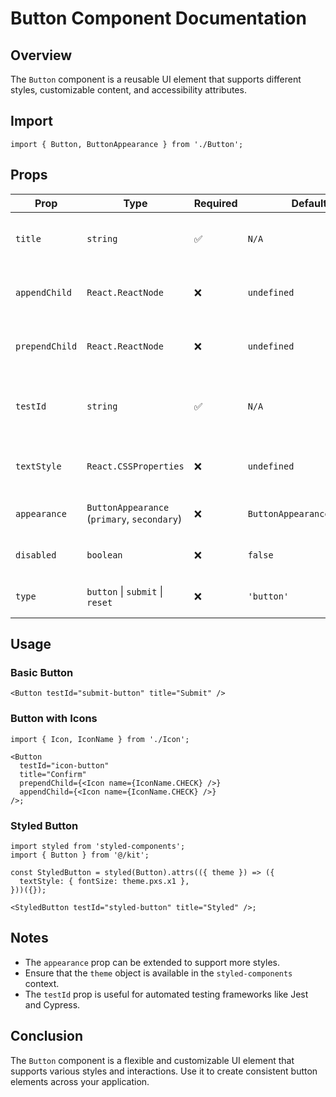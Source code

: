 # Button Component Documentation

## Overview

The `Button` component is a reusable UI element that supports different styles, customizable content, and accessibility attributes.

## Import

```tsx
import { Button, ButtonAppearance } from './Button';
```

## Props

| Prop           | Type                                        | Required | Default                    | Description                            |
| -------------- | ------------------------------------------- | -------- | -------------------------- | -------------------------------------- |
| `title`        | `string`                                    | ✅       | `N/A`                      | Text to display inside the button.     |
| `appendChild`  | `React.ReactNode`                           | ❌       | `undefined`                | Element to be placed after the text.   |
| `prependChild` | `React.ReactNode`                           | ❌       | `undefined`                | Element to be placed before the text.  |
| `testId`       | `string`                                    | ✅       | `N/A`                      | Test identifier for automated testing. |
| `textStyle`    | `React.CSSProperties`                       | ❌       | `undefined`                | Custom styles for the button text.     |
| `appearance`   | `ButtonAppearance` (`primary`, `secondary`) | ❌       | `ButtonAppearance.PRIMARY` | Defines the button style.              |
| `disabled`     | `boolean`                                   | ❌       | `false`                    | Disables the button when `true`.       |
| `type`         | `button` \| `submit` \| `reset`             | ❌       | `'button'`                 | Specifies the button type.             |

## Usage

### Basic Button

```tsx
<Button testId="submit-button" title="Submit" />
```

### Button with Icons

```tsx
import { Icon, IconName } from './Icon';

<Button
  testId="icon-button"
  title="Confirm"
  prependChild={<Icon name={IconName.CHECK} />}
  appendChild={<Icon name={IconName.CHECK} />}
/>;
```

### Styled Button

```tsx
import styled from 'styled-components';
import { Button } from '@/kit';

const StyledButton = styled(Button).attrs(({ theme }) => ({
  textStyle: { fontSize: theme.pxs.x1 },
}))({});

<StyledButton testId="styled-button" title="Styled" />;
```

## Notes

- The `appearance` prop can be extended to support more styles.
- Ensure that the `theme` object is available in the `styled-components` context.
- The `testId` prop is useful for automated testing frameworks like Jest and Cypress.

## Conclusion

The `Button` component is a flexible and customizable UI element that supports various styles and interactions. Use it to create consistent button elements across your application.

